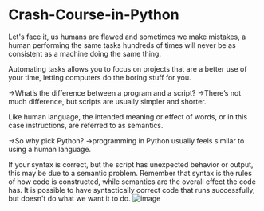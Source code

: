 # Crash-Course-in-Python

Let's face it, us humans are flawed and sometimes we make mistakes, a human performing the same tasks hundreds of times will never be as consistent as a machine doing the same thing.

Automating tasks allows you to focus on projects that are a better use of your time, letting computers do the boring stuff for you.


->What’s the difference between a program and a script? 
  ->There’s not much difference, but scripts are usually simpler and shorter.
  
  Like human language, the intended meaning or effect of words, or in this case instructions, are referred to as semantics.
  
  ->So why pick Python? 
    ->programming in Python usually feels similar to using a human language.
    
If your syntax is correct, but the script has unexpected behavior or output, this may be due to a semantic problem. Remember that syntax is the rules of how code is constructed, while semantics are the overall effect the code has. It is possible to have syntactically correct code that runs successfully, but doesn't do what we want it to do.
![image](https://user-images.githubusercontent.com/105153770/167506049-984c1141-9a8b-4832-8e64-a8a260993af1.png)
